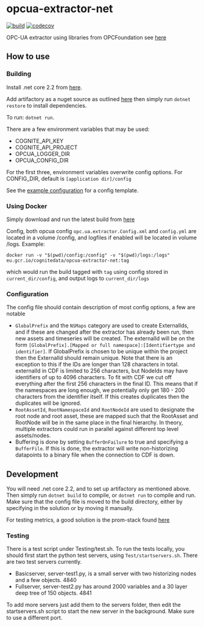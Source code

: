 # opcua-extractor-net
[![build](https://webhooks.dev.cognite.ai/build/buildStatus/icon?job=github-builds/opcua-extractor-net/master)](https://jenkins.cognite.ai/job/github-builds/job/opcua-extractor-net/job/master/)
[![codecov](https://codecov.io/gh/cognitedata/opcua-extractor-net/branch/master/graph/badge.svg?token=SS8CBL93bW)](https://codecov.io/gh/cognitedata/opcua-extractor-net)

OPC-UA extractor using libraries from OPCFoundation see [here](https://github.com/OPCFoundation/UA-.NETStandard)

## How to use

### Building
Install .net core 2.2 from [here](https://dotnet.microsoft.com/download).

Add artifactory as a nuget source as outlined [here](https://cognitedata.atlassian.net/wiki/spaces/IDE/pages/711884992/Migrating+to+Artifactory)
then simply run `dotnet restore` to install dependencies.

To run:
`dotnet run`.

There are a few environment variables that may be used:
 - COGNITE_API_KEY
 - COGNITE_API_PROJECT
 - OPCUA_LOGGER_DIR
 - OPCUA_CONFIG_DIR

For the first three, environment variables overwrite config options. For CONFIG_DIR, default is `[application dir]/config`

See the [example configuration](config/config.example.yml) for a config template.

### Using Docker
Simply download and run the latest build from [here](https://console.cloud.google.com/gcr/images/cognitedata/EU/opcua-extractor-net?gcrImageListsize=30)

Config, both opcua config `opc.ua.extractor.Config.xml` and `config.yml` are located in a volume /config, and logfiles if enabled will be located in volume /logs. Example:

`docker run -v "$(pwd)/config:/config" -v "$(pwd)/logs:/logs" eu.gcr.io/cognitedata/opcua-extractor-net:tag`

which would run the build tagged with `tag` using config stored in `current_dir/config`, and output logs to `current_dir/logs`

### Configuration
The config file should contain description of most config options, a few are notable
 - `GlobalPrefix` and the `NSMaps` category are used to create ExternalIds, and if these are changed after the extractor
 has already been run, then new assets and timeseries will be created. The externalId will be on the form
 `[GlobalPrefix].[Mapped or full namespace]:[Identifiertype and identifier]`. If GlobalPrefix is chosen to be unique within the project then the ExternalId should remain unique.
 Note that there is an exception to this if the IDs are longer than 128 characters in total. externalId in CDF is limited to 256 characters, but NodeIds may have identifiers of up to 4096 characters. To fit with CDF we cut off everything after the first 256 characters in the final ID. This means that if the namespaces are long enough, we potentially only get 180 - 200 characters from the identifier itself. If this creates duplicates then the duplicates will be ignored.
 - `RootAssetId`, `RootNamespaceId` and `RootNodeId` are used to designate the root node and root asset, these are mapped such
 that the RootAsset and RootNode will be in the same place in the final hierarchy. In theory, multiple extractors could
 run in parallel against different top level assets/nodes.
 - Buffering is done by setting `BufferOnFailure` to true and specifying a `BufferFile`. If this is done, the extractor
 will write non-historizing datapoints to a binary file when the connection to CDF is down.

## Development
You will need .net core 2.2, and to set up artifactory as mentioned above. Then simply run `dotnet build` to compile,
or `dotnet run` to compile and run. Make sure that the config file is moved to the build directory, either by specifying
in the solution or by moving it manually.

For testing metrics, a good solution is the prom-stack found [here](https://github.com/evnsio/prom-stack)

### Testing
There is a test script under Testing/test.sh. To run the tests locally, you should first start the python test servers, using `Test/startservers.sh`. There are two test servers currently.

 - Basicserver, server-test1.py, is a small server with two historizing nodes and a few objects. 4840
 - Fullserver, server-test2.py has around 2000 variables and a 30 layer deep tree of 150 objects. 4841

To add more servers just add them to the servers folder, then edit the startservers.sh script to start the new server in the background. Make sure to use a different port.
 
 

